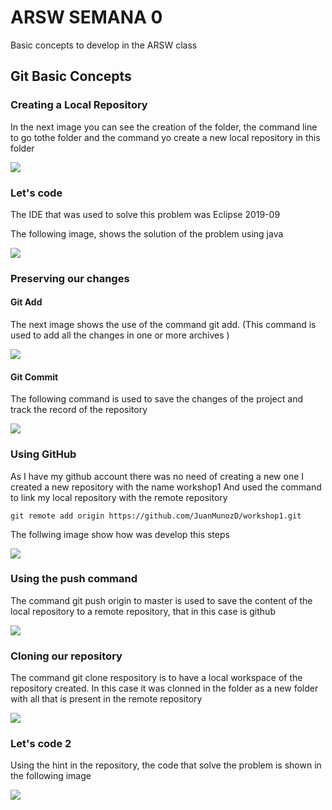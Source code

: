 # ARSW SEMANA 0

Basic concepts to develop in the ARSW class

## Git Basic Concepts
### Creating a Local Repository

In the next image you can see the creation of the folder, the command line to go tothe folder and the command yo create a new local repository in this folder

<img  src="https://github.com/JuanMunozD/ARSWLAB0/blob/master/imagenes/Captura.png">

### Let's  code

The IDE that was used to solve this problem was Eclipse 2019-09

The following image, shows the solution of the problem using java

<img  src="https://github.com/JuanMunozD/ARSWLAB0/blob/master/imagenes/SolucionAnagrama.png">

### Preserving our changes

#### Git Add
The next image shows the use of the command git add. (This command is used to add all the changes in one or more archives )

<img  src="https://github.com/JuanMunozD/ARSWLAB0/blob/master/imagenes/gitAdd.png">

#### Git Commit
The following command is used to save the changes of the project and track the record of the repository

<img  src="https://github.com/JuanMunozD/ARSWLAB0/blob/master/imagenes/gitCommit.png">

### Using GitHub

As I have my github account there was no need of creating a new one
I created a new repository with the name workshop1
And used the command to link my local repository with the remote repository
```
git remote add origin https://github.com/JuanMunozD/workshop1.git
```

The follwing image show how was develop this steps

<img  src="https://github.com/JuanMunozD/ARSWLAB0/blob/master/imagenes/usingGithub.png">

### Using the push command
The command git push origin to master is used to save the content of the local repository to a remote repository, that in this case is github

<img  src="https://github.com/JuanMunozD/ARSWLAB0/blob/master/imagenes/gitPush.png">

### Cloning our repository

The command git clone respository is to have a local workspace of the repository created. In this case it was clonned in the folder as a new folder with all that is present in the remote repository

<img  src="https://github.com/JuanMunozD/ARSWLAB0/blob/master/imagenes/gitClone.png">

### Let's code 2

Using the hint in the repository, the code that solve the problem is shown in the following image

<img  src="https://github.com/JuanMunozD/ARSWLAB0/blob/master/imagenes/solutionEOF.png">


